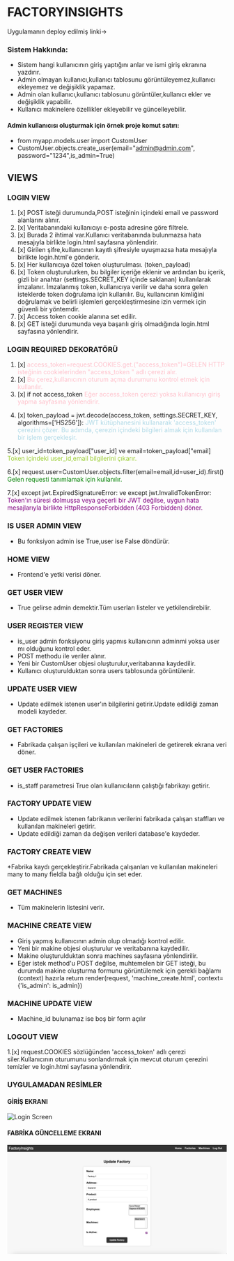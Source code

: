 # FACTORYINSIGHTS


Uygulamanın deploy edilmiş linki-> 

### Sistem Hakkında:

* Sistem hangi kullanıcının giriş yaptığını anlar ve ismi giriş ekranına yazdırır.
* Admin olmayan kullanıcı,kullanıcı tablosunu görüntüleyemez,kullanıcı ekleyemez ve değişiklik yapamaz.
* Admin olan kullanıcı,kullanıcı tablosunu görüntüler,kullanıcı ekler ve değişiklik yapabilir.
* Kullanıcı makinelere özellikler ekleyebilir ve güncelleyebilir.



#### Admin kullanıcısı oluşturmak için örnek proje komut satırı:

* from myapp.models.user import CustomUser
* CustomUser.objects.create_user(email="admin@admin.com", password="1234",is_admin=True)

## VIEWS

### LOGIN VIEW
1. [x] POST isteği durumunda,POST isteğinin içindeki email ve password alanlarını alınır.
2. [x] Veritabanındaki kullanıcıyı e-posta adresine göre filtrele. 
3. [x] Burada 2 ihtimal var.Kullanıcı veritabanında bulunmazsa hata mesajıyla birlikte login.html sayfasına yönlendirir.
4. [x] Girilen şifre,kullanıcının kayıtlı şifresiyle uyuşmazsa hata mesajıyla birlikte login.html'e gönderir.
5. [x] Her kullanıcıya özel token oluşturulması. (token_payload)
6. [x] Token oluşturulurken, bu bilgiler içeriğe eklenir ve ardından bu içerik, gizli bir anahtar (settings.SECRET_KEY içinde saklanan) kullanılarak imzalanır. İmzalanmış token, kullanıcıya verilir ve daha sonra gelen isteklerde token doğrulama için kullanılır. Bu, kullanıcının kimliğini doğrulamak ve belirli işlemleri gerçekleştirmesine izin vermek için güvenli bir yöntemdir. 
7. [x] Access token cookie alanına set edilir.
8. [x] GET isteği durumunda veya başarılı giriş olmadığında login.html sayfasına yönlendirir.
 

###  LOGIN REQUIRED DEKORATÖRÜ

1. [x] <span style="color:pink;">access_token=request.COOKIES.get.("access_token")=GELEN HTTP isteğinin cookielerinden "access_token " adlı çerezi
   alır.
2. [x] <span style="color:pink;">Bu çerez,kullanıcının oturum açma durumunu kontrol etmek için kullanılır.
3. [x] if not access_token <span style="color:pink;">Eğer access_token çerezi yoksa kullanıcıyı giriş yapma sayfasına yönlendirir.
</span>

4. [x] token_payload = jwt.decode(access_token, settings.SECRET_KEY, algorithms=['HS256']):<span style="color:lightblue;"> JWT kütüphanesini kullanarak 'access_token' çerezini çözer. Bu adımda, çerezin içindeki bilgileri almak için kullanılan bir işlem gerçekleşir.
</span>

5.[x]  user_id=token_payload["user_id] ve email=token_payload["email] <span style="color:yellowgreen;"> Token içindeki user_id,email bilgilerini çıkarır.

6.[x] request.user=CustomUser.objects.filter(email=email,id=user_id).first()
<span style="color:green;"> Gelen requesti tanımlamak için kullanılır.

7.[x] except jwt.ExpiredSignatureError: ve except jwt.InvalidTokenError: <span style="color:purple;"> Token'ın süresi dolmuşsa veya geçerli bir JWT değilse, uygun hata mesajlarıyla birlikte HttpResponseForbidden (403 Forbidden) döner.


### IS USER ADMIN VIEW

* Bu fonksiyon admin ise True,user ise False döndürür.

### HOME VIEW

* Frontend'e yetki verisi döner.

### GET USER VIEW

* True gelirse admin demektir.Tüm userları listeler ve yetkilendirebilir.

### USER REGISTER VIEW

* is_user admin fonksiyonu giriş yapmıs kullanıcının adminmi yoksa user mı olduğunu kontrol eder.
* POST methodu ile veriler alınır.
* Yeni bir CustomUser objesi oluşturulur,veritabanına kaydedilir.
* Kullanıcı oluşturulduktan sonra users tablosunda görüntülenir.

### UPDATE USER VIEW
* Update edilmek istenen user'ın bilgilerini getirir.Update edildiği zaman modeli kaydeder.


### GET FACTORIES

* Fabrikada çalışan işçileri ve kullanılan makineleri de getirerek ekrana veri döner.


### GET USER FACTORIES

* is_staff parametresi True olan kullanıcıların çalıştığı fabrikayı getirir.


### FACTORY UPDATE VIEW

* Update edilmek istenen fabrikanın verilerini fabrikada çalışan staffları ve kullanılan makineleri getirir.
* Update edildiği zaman da değişen verileri database'e kaydeder.


### FACTORY CREATE VIEW 

*Fabrika kaydı gerçekleştirir.Fabrikada çalışanları ve kullanılan makineleri many to many fieldla bağlı olduğu için set eder.

### GET MACHINES

* Tüm makinelerin listesini verir.


### MACHINE CREATE VIEW

* Giriş yapmış kullanıcının admin olup olmadığı kontrol edilir.
* Yeni bir makine objesi oluşturulur ve veritabanına kaydedilir.
* Makine oluşturulduktan sonra machines sayfasına yönlendirilir.
* Eğer istek method'u POST değilse, muhtemelen bir GET isteği, bu durumda makine oluşturma formunu görüntülemek için gerekli bağlamı (context) hazırla
return render(request, 'machine_create.html', context={'is_admin': is_admin})


### MACHINE UPDATE VIEW

* Machine_id bulunamaz ise boş bir form açılır 

### LOGOUT VIEW

1.[x] request.COOKIES sözlüğünden 'access_token' adlı çerezi siler.Kullanıcının oturumunu sonlandırmak için mevcut oturum çerezini temizler ve login.html sayfasına yönlendirir.



### UYGULAMADAN RESİMLER

#### GİRİŞ EKRANI


![Login Screen](static/assets/img/loginscreen.png?raw=true "Optional Title")

#### FABRİKA GÜNCELLEME EKRANI

![Update Factory](static/assets/img/updatefactory.png?raw=true "Optional Title")










